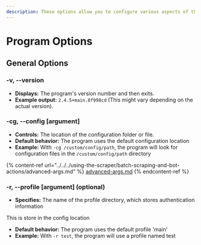 ```yaml
---
description: These options allow you to configure various aspects of the program's behavior
---
```


# Program Options

## General Options

### -v, --version

* **Displays:** The program's version number and then exits.
* **Example output:** `2.4.5+main.8f998cd` (This might vary depending on the actual version).

### -cg, --config \[argument]&#x20;

* **Controls:** The location of the configuration folder or file.
* **Default behavior:** The program uses the default configuration location
* **Example:** With `-cg /custom/config/path`, the program will look for configuration files in the `/custom/config/path` directory

{% content-ref url="../../../using-the-scraper/batch-scraping-and-bot-actions/advanced-args.md" %}
[advanced-args.md](../../../using-the-scraper/batch-scraping-and-bot-actions/advanced-args.md)
{% endcontent-ref %}

### -r, --profile \[argument] (optional)

* **Specifies:** The name of the profile directory, which stores authentication information&#x20;

&#x20;     This is store in the config location

* **Default behavior:** The program uses the default profile 'main'
* **Example:** With `-r test`, the program will use a profile named test
